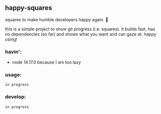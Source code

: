 ## happy-squares

squares to make humble developers happy again. :tomato:

this is a simple project to show git progress (i.e. <insert your color> squares). it builds fast, has no dependencies (so far) and shows what you want and can gaze at. happy using!

### havin':

- node 14.17.0 because I am too lazy

### usage:

`in progress`

### develop:

`in progress`
